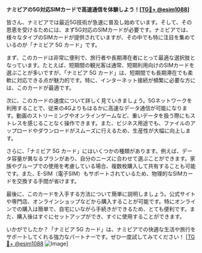 **ナミビアの5G対応SIMカードで高速通信を体験しよう！[[TG💪+ @esim1088](https://t.me/s/esim1088)]**

皆さん、ナミビアでは最近5G技術が急速に普及し始めています。そして、その恩恵を受けるためには、まず5G対応のSIMカードが必要です。ナミビアでは、様々なタイプのSIMカードが提供されていますが、その中でも特に注目を集めているのが「ナミビア 5G カード」です。

まず、このカードは非常に便利で、旅行者や長期滞在者にとって最適な選択肢となっています。たとえば、短期間の観光客は通常、短期利用向けのSIMカードを選ぶことが多いですが、「ナミビア 5G カード」は、短期間でも長期滞在でも柔軟に対応できる点が魅力的です。特に、インターネット接続が頻繁に必要な方には、このカードが最適です。

次に、このカードの速度について詳しく見ていきましょう。5Gネットワークを利用することで、従来の4Gよりもはるかに高速なデータ通信が可能になります。動画のストリーミングやオンラインゲームなど、重いデータを扱う際にもストレスを感じることなく操作できます。また、ビジネス用途でも、ファイルのアップロードやダウンロードがスムーズに行えるため、生産性が大幅に向上します。

さらに、「ナミビア 5G カード」にはいくつかの種類があります。例えば、データ容量が異なるプランがあり、自分のニーズに合わせて選ぶことができます。家族やグループでの使用を考慮している場合、複数枚購入して共有することも可能です。また、E-SIM（電子SIM）もサポートされているため、物理的なSIMカードを交換する手間が省けます。

最後に、このカードを入手する方法について簡単に説明しましょう。公式サイトや専門店、オンラインショップなどから購入することが可能です。特にオンラインでの購入は簡単で、自宅にいながら手続きができるため、とても便利です。また、購入後はすぐにセットアップができ、すぐに使用することができます。

いかがでしたか？「ナミビア 5G カード」は、ナミビアでの快適な生活や旅行をサポートしてくれる強力なパートナーです。ぜひ一度試してみてください！ [[TG💪+ @esim1088](https://t.me/s/esim1088) ![Image](https://i.postimg.cc/Y0z9fWf4/image.png)]